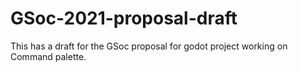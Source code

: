 # GSoc-2021-proposal-draft
This has a draft for the GSoc proposal for godot project working on Command palette.
